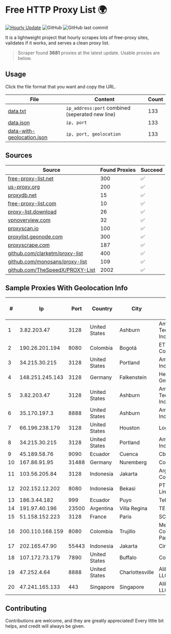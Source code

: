 
# Free HTTP Proxy List 🌍

[![Hourly Update](https://github.com/mertguvencli/http-proxy-list/actions/workflows/main.yml/badge.svg?branch=main)](https://github.com/mertguvencli/http-proxy-list/actions/workflows/main.yml)
![GitHub](https://img.shields.io/github/license/mertguvencli/http-proxy-list)
![GitHub last commit](https://img.shields.io/github/last-commit/mertguvencli/http-proxy-list)

It is a lightweight project that hourly scrapes lots of free-proxy sites, validates if it works, and serves a clean proxy list.


> Scraper found **3681** proxies at the latest update. Usable proxies are below.

## Usage

Click the file format that you want and copy the URL.


|File|Content|Count|
|----|-------|-----|
|[data.txt](https://raw.githubusercontent.com/mertguvencli/http-proxy-list/main/proxy-list/data.txt)|`ip_address:port` combined (seperated new line)|133|
|[data.json](https://raw.githubusercontent.com/mertguvencli/http-proxy-list/main/proxy-list/data.json)|`ip, port`|133|
|[data-with-geolocation.json](https://raw.githubusercontent.com/mertguvencli/http-proxy-list/main/proxy-list/data-with-geolocation.json)|`ip, port, geolocation`|133|

## Sources

|Source|Found Proxies|Succeed|
|------|-------------|-------|
|[free-proxy-list.net](https://free-proxy-list.net)|300|✅|
|[us-proxy.org](https://www.us-proxy.org)|200|✅|
|[proxydb.net](http://proxydb.net)|15|✅|
|[free-proxy-list.com](https://free-proxy-list.com/?page=&port=&type%5B%5D=http&type%5B%5D=https&up_time=0&search=Search)|10|✅|
|[proxy-list.download](https://www.proxy-list.download/HTTP)|26|✅|
|[vpnoverview.com](https://vpnoverview.com/privacy/anonymous-browsing/free-proxy-servers)|32|✅|
|[proxyscan.io](https://www.proxyscan.io)|100|✅|
|[proxylist.geonode.com](https://proxylist.geonode.com/api/proxy-list?limit=300&page=1&sort_by=lastChecked&sort_type=desc&protocols=http,https)|300|✅|
|[proxyscrape.com](https://api.proxyscrape.com/v2/?request=displayproxies&protocol=http&timeout=10000&country=all&ssl=all&anonymity=all)|187|✅|
|[github.com/clarketm/proxy-list](https://raw.githubusercontent.com/clarketm/proxy-list/master/proxy-list-raw.txt)|400|✅|
|[github.com/monosans/proxy-list](https://raw.githubusercontent.com/monosans/proxy-list/main/proxies/http.txt)|109|✅|
|[github.com/TheSpeedX/PROXY-List](https://raw.githubusercontent.com/TheSpeedX/PROXY-List/master/http.txt)|2002|✅|


## Sample Proxies With Geolocation Info

|#|Ip|Port|Country|City|Internet Service Provider|
|-|--|----|-------|----|-------------------------|
|1|3.82.203.47|3128|United States|Ashburn|Amazon Technologies Inc.|
|2|190.26.201.194|8080|Colombia|Bogotá|ETB - Colombia|
|3|34.215.30.215|3128|United States|Portland|Amazon.com, Inc.|
|4|148.251.245.143|3128|Germany|Falkenstein|Hetzner Online GmbH|
|5|3.82.203.47|3128|United States|Ashburn|Amazon Technologies Inc.|
|6|35.170.197.3|8888|United States|Ashburn|Amazon.com, Inc.|
|7|66.196.238.179|3128|United States|Houston|Logix|
|8|34.215.30.215|3128|United States|Portland|Amazon.com, Inc.|
|9|45.189.58.76|9090|Ecuador|Cuenca|Cbvision S.A.|
|10|167.86.91.95|31488|Germany|Nuremberg|Contabo GmbH|
|11|103.56.205.84|3128|Indonesia|Jakarta|Argon Data Communication|
|12|202.152.12.202|8080|Indonesia|Bekasi|PT Aplikanusa Lintasarta|
|13|186.3.44.182|999|Ecuador|Puyo|Telconet S.A|
|14|191.97.40.196|23500|Argentina|Villa Regina|TELCOCOM|
|15|51.158.152.223|3128|France|Paris|SCALEWAY|
|16|200.110.168.159|8080|Colombia|Trujillo|Media Commerce Partners S.A|
|17|202.165.47.90|55443|Indonesia|Jakarta|Circlecom|
|18|107.172.73.179|7890|United States|Buffalo|ColoCrossing|
|19|47.252.4.64|8888|United States|Charlottesville|Alibaba.com LLC|
|20|47.241.165.133|443|Singapore|Singapore|Alibaba.com LLC|



## Contributing

Contributions are welcome, and they are greatly appreciated! Every
little bit helps, and credit will always be given.

